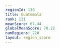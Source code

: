 ```yaml
---
regionId: 136
title: Guatemala
rank: 131
meanScore: 67.44
globalMeanScore: 70.22
numRegions: 220
layout: region_score
---
```

